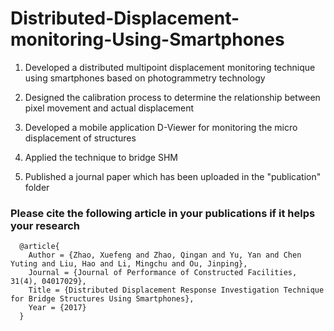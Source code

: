 # Distributed-Displacement-monitoring-Using-Smartphones

1. Developed a distributed multipoint displacement monitoring technique using smartphones based on photogrammetry technology

2. Designed the calibration process to determine the relationship between pixel movement and actual displacement 

3. Developed a mobile application D-Viewer for monitoring the micro displacement of structures 

4. Applied the technique to bridge SHM

5. Published a journal paper which has been uploaded in the "publication" folder

### Please cite the following article in your publications if it helps your research

```
  @article{
    Author = {Zhao, Xuefeng and Zhao, Qingan and Yu, Yan and Chen Yuting and Liu, Hao and Li, Mingchu and Ou, Jinping},
    Journal = {Journal of Performance of Constructed Facilities, 31(4), 04017029},
    Title = {Distributed Displacement Response Investigation Technique for Bridge Structures Using Smartphones},
    Year = {2017}
  }
```
